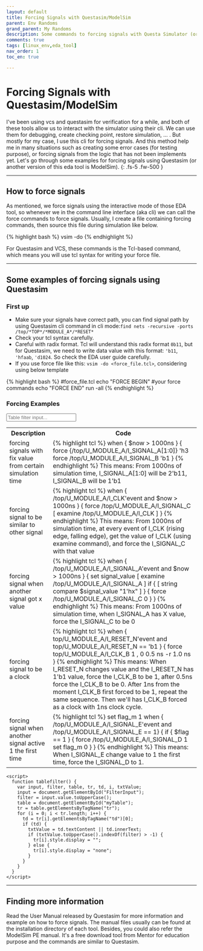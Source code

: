 ```yaml
---
layout: default
title: Forcing Signals with Questasim/ModelSim
parent: Env Randoms
grand_parent: My Randoms
description: Some commands to forcing signals with Questa Simulator (or ModelSim) EDA tool
comments: true
tags: [linux_env,eda_tool]
nav_order: 1
toc_en: true

---
```

# Forcing Signals with Questasim/ModelSim
I've been using vcs and questasim for verification for a while, and both of these tools allow us to interact with the simulator using their cli.
We can use them for debugging, create checking point, restore simulation, ... .
But mostly for my case, I use this cli for forcing signals.
And this method help me in many situations such as creating some error cases (for testing purpose), or forcing signals from the logic that has not been implements yet.
Let's go through some examples for forcing signals using Questasim (or another version of this eda tool is ModelSim).
{: .fs-5 .fw-500 }

---
## How to force signals
As mentioned, we force signals using the interactive mode of those EDA tool, so whenever we in the command line interface (aka cli) we can call the force commands to force signals.
Usually, I create a file containing forcing commands, then source this file during simulation like below.

<div class ="code" markdown="1" >
{% highlight bash %}
  vsim -do <force_file.tcl> <other simulation options>
{% endhighlight %}
</div>

For Questasim and VCS, these commands is the Tcl-based command, which means you will use tcl syntax for writing your force file.

---
## Some examples of forcing signals using Questasim
### First up
* Make sure your signals have correct path, you can find signal path by using Questasim cli command in cli mode:`find nets -recursive -ports /top/*TOP*/*MODULE_A*/*RESET*`
* Check your tcl syntax carefully.
* Careful with radix format. Tcl will understand this radix format `0b11`, but for Questasim, we need to write data value with this format: `'b11`, `'hfaab`, `'d1024`. So check the EDA user guide carefully.
* If you use force file like this: `vsim -do <force_file.tcl>`, considering using below template
<div class ="code" markdown="1" >
{% highlight bash %}
  #force_file.tcl
  echo "FORCE BEGIN"
  #your force commands
  echo "FORCE END"
  run -all
{% endhighlight %}
</div>

### Forcing Examples
<div>
<input type="text" class="tablefilterinput" id="FilterInput" onkeyup="tablefilter()" placeholder="Table filter input..." title="filter input">

<table id="myTable" >
   <tr>
      <th> Description </th>
      <th> Code </th>
   </tr>

   <tr>
      <td>
      forcing signals with fix value from certain simulation time
      </td>
      <td>
      <div class="code">
      {% highlight tcl %}
  when { $now > 1000ns } {
    force {/top/U_MODULE_A/I_SIGNAL_A[1:0]} 'h3           
    force /top/U_MODULE_A/I_SIGNAL_B        'b1
  }
      {% endhighlight %}
This means:
From 1000ns of simulation time, I_SIGNAL_A[1:0] will be 2'b11, I_SIGNAL_B will be 1'b1
      </div>
      </td>
   </tr>

   <tr>
      <td>
      forcing signal to be similar to other signal
      </td>
      <td>
      <div class="code">
      {% highlight tcl %}
  when { /top/U_MODULE_A/I_CLK'event and $now > 1000ns } {
    force /top/U_MODULE_A/I_SIGNAL_C [ examine /top/U_MODULE_A/I_CLK ]
  }
      {% endhighlight %}
This means:
From 1000ns of simulation time, at every event of I_CLK (rising edge, falling edge), get the value of I_CLK (using examine command), and force the I_SIGNAL_C with that value
      </div>
      </td>
   </tr>


   <tr>
      <td>
      forcing signal when another signal got x value
      </td>
      <td>
      <div class="code">
      {% highlight tcl %}
  when { /top/U_MODULE_A/I_SIGNAL_A'event and $now > 1000ns } {
    set signal_value [ examine /top/U_MODULE_A/I_SIGNAL_A ]
    if { [ string compare $signal_value "1'hx" ] } {
       force /top/U_MODULE_A/I_SIGNAL_C 0
    }
  }
      {% endhighlight %}
This means:
From 1000ns of simulation time, when I_SIGNAL_A has X value, force the I_SIGNAL_C to be 0
      </div>
      </td>
   </tr>

   <tr>
      <td>
      forcing signal to be a clock
      </td>
      <td>
      <div class="code">
      {% highlight tcl %}
  when { top/U_MODULE_A/I_RESET_N'event and top/U_MODULE_A/I_RESET_N == 'b1  } {
     force top/U_MODULE_A/I_CLK_B 1 , 0 0.5 ns -r 1.0 ns
  }
      {% endhighlight %}
This means:
When I_RESET_N changes value and the I_RESET_N has 1'b1 value, force the I_CLK_B to be 1, after 0.5ns force the I_CLK_B to be 0.
After 1ns from the moment I_CLK_B first forced to be 1, repeat the same sequence. Then we'll has I_CLK_B forced as a clock with 1ns clock cycle.
      </div>
      </td>
   </tr>

   <tr>
      <td>
      forcing signal when another signal active 1 the first time
      </td>
      <td>
      <div class="code">
      {% highlight tcl %}
  set flag_m 1
  when { /top/U_MODULE_A/I_SIGNAL_E'event and /top/U_MODULE_A/I_SIGNAL_E == 1} {
    if { $flag == 1  } {
      force /top/U_MODULE_A/I_SIGNAL_D 1
      set flag_m 0
    }
  }
      {% endhighlight %}
This means:
When I_SIGNAL_E change value to 1 the first time, force the I_SIGNAL_D to 1.
      </div>
      </td>
   </tr>

</table>

    <script>
      function tablefilter() {
        var input, filter, table, tr, td, i, txtValue;
        input = document.getElementById("FilterInput");
        filter = input.value.toUpperCase();
        table = document.getElementById("myTable");
        tr = table.getElementsByTagName("tr");
        for (i = 0; i < tr.length; i++) {
          td = tr[i].getElementsByTagName("td")[0];
          if (td) {
            txtValue = td.textContent || td.innerText;
            if (txtValue.toUpperCase().indexOf(filter) > -1) {
              tr[i].style.display = "";
            } else {
              tr[i].style.display = "none";
            }
          }
        }
      }
    </script>
</div>

---
## Finding more information
Read the User Manual released by Questasim for more information and example on how to force signals.
The manual files usually can be found at the installation directory of each tool.
Besides, you could also refer the ModelSim PE manual. It's a free download tool from Mentor for education purpose and the commands are similar to Questasim.
